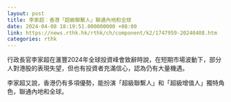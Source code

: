 ```yaml
---
layout: post
title: 李家超︰香港「超級聯繫人」聯通內地和全球
date: 2024-04-08 18:19:51.000000000 +08:00
link: https://news.rthk.hk/rthk/ch/component/k2/1747959-20240408.htm
categories: rthk
---
```


行政長官李家超在滙豐2024年全球投資峰會致辭時說，在短期市場波動下，部分人對港股的表現失望，但也有投資者充滿信心，認為仍有大量機遇。

李家超又說，香港仍有多項優勢，能扮演「超級聯繫人」和「超級增值人」獨特角色，聯通內地和全球。
